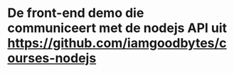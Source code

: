 # De front-end demo die communiceert met de nodejs API uit https://github.com/iamgoodbytes/courses-nodejs
